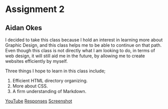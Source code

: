 # Assignment 2
## Aidan Okes
I decided to take this class because I hold an interest in learning more about Graphic Design, and this class helps me to be able to continue on that path.  Even though this class is not directly what I am looking to do, in terms of web design, it will still aid me in the future, by allowing me to create websites efficiently by myself.

Three things I hope to learn in this class include;
1. Efficient HTML directory organizing.
2. More about CSS.
3. A firm understanding of Markdown.

[YouTube](https://www.youtube.com/)
[Responses](./responses.txt)
[Screenshot](./images/assignment-02-screenshot)
